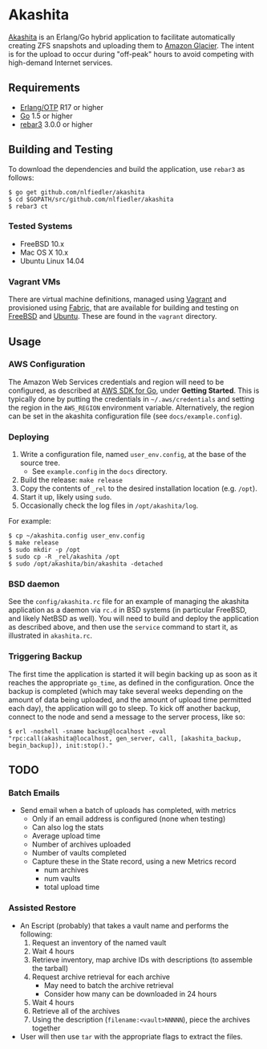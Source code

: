 # Akashita

[Akashita](http://en.wikipedia.org/wiki/Akashita) is an Erlang/Go hybrid application to facilitate automatically creating ZFS snapshots and uploading them to [Amazon Glacier](https://aws.amazon.com/glacier/). The intent is for the upload to occur during "off-peak" hours to avoid competing with high-demand Internet services.

## Requirements

* [Erlang/OTP](http://www.erlang.org) R17 or higher
* [Go](https://golang.org) 1.5 or higher
* [rebar3](https://github.com/erlang/rebar3/) 3.0.0 or higher

## Building and Testing

To download the dependencies and build the application, use `rebar3` as follows:

```shell
$ go get github.com/nlfiedler/akashita
$ cd $GOPATH/src/github.com/nlfiedler/akashita
$ rebar3 ct
```

### Tested Systems

* FreeBSD 10.x
* Mac OS X 10.x
* Ubuntu Linux 14.04

### Vagrant VMs

There are virtual machine definitions, managed using [Vagrant](https://www.vagrantup.com) and provisioned using [Fabric](http://www.fabfile.org), that are available for building and testing on [FreeBSD](https://www.freebsd.org) and [Ubuntu](http://www.ubuntu.com). These are found in the `vagrant` directory.

## Usage

### AWS Configuration

The Amazon Web Services credentials and region will need to be configured, as described at [AWS SDK for Go](https://aws.amazon.com/sdk-for-go/), under **Getting Started**. This is typically done by putting the credentials in `~/.aws/credentials` and setting the region in the `AWS_REGION` environment variable. Alternatively, the region can be set in the akashita configuration file (see `docs/example.config`).

### Deploying

1. Write a configuration file, named `user_env.config`, at the base of the source tree.
    * See `example.config` in the `docs` directory.
1. Build the release: `make release`
1. Copy the contents of `_rel` to the desired installation location (e.g. `/opt`).
1. Start it up, likely using `sudo`.
1. Occasionally check the log files in `/opt/akashita/log`.

For example:

```shell
$ cp ~/akashita.config user_env.config
$ make release
$ sudo mkdir -p /opt
$ sudo cp -R _rel/akashita /opt
$ sudo /opt/akashita/bin/akashita -detached
```

### BSD daemon

See the `config/akashita.rc` file for an example of managing the akashita application as a daemon via `rc.d` in BSD systems (in particular FreeBSD, and likely NetBSD as well). You will need to build and deploy the application as described above, and then use the `service` command to start it, as illustrated in `akashita.rc`.

### Triggering Backup

The first time the application is started it will begin backing up as soon as it reaches the appropriate `go_time`, as defined in the configuration. Once the backup is completed (which may take several weeks depending on the amount of data being uploaded, and the amount of upload time permitted each day), the application will go to sleep. To kick off another backup, connect to the node and send a message to the server process, like so:

```
$ erl -noshell -sname backup@localhost -eval "rpc:call(akashita@localhost, gen_server, call, [akashita_backup, begin_backup]), init:stop()."
```

## TODO

### Batch Emails

* Send email when a batch of uploads has completed, with metrics
    - Only if an email address is configured (none when testing)
    - Can also log the stats
    - Average upload time
    - Number of archives uploaded
    - Number of vaults completed
    - Capture these in the State record, using a new Metrics record
        + num archives
        + num vaults
        + total upload time

### Assisted Restore

* An Escript (probably) that takes a vault name and performs the following:
    1. Request an inventory of the named vault
    1. Wait 4 hours
    1. Retrieve inventory, map archive IDs with descriptions (to assemble the tarball)
    1. Request archive retrieval for each archive
        * May need to batch the archive retrieval
        * Consider how many can be downloaded in 24 hours
    1. Wait 4 hours
    1. Retrieve all of the archives
    1. Using the description (`filename:<vault>NNNNN`), piece the archives together
* User will then use `tar` with the appropriate flags to extract the files.
